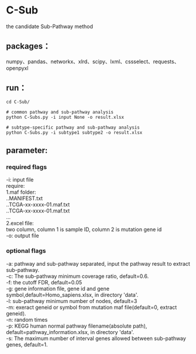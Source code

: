 # C-Sub
the candidate Sub-Pathway method


## packages：

numpy、pandas、networkx、xlrd、scipy、lxml、cssselect、requests、openpyxl

## run：

```
cd C-Sub/

# common pathway and sub-pathway analysis
python C-Subs.py -i input None -o result.xlsx

# subtype-specific pathway and sub-pathway analysis
python C-Subs.py -i subtype1 subtype2 -o result.xlsx
```

## parameter:
### required flags
-i: input file<br>
require:<br>
1.maf folder:<br>
  ..MANIFEST.txt<br>
  ..TCGA-xx-xxxx-01.maf.txt<br>
  ..TCGA-xx-xxxx-01.maf.txt<br>
  ...<br>
2.excel file:<br>
  two column, column 1 is sample ID, column 2 is mutation gene id<br>
-o: output file<br>
### optional flags<br>
-a: pathway and sub-pathway separated, input the pathway result to extract sub-pathway.<br>
-c: The sub-pathway minimum coverage ratio, default=0.6.<br>
-f: the cutoff FDR, default=0.05<br>
-g: gene information file, gene id and gene symbol,default=Homo_sapiens.xlsx, in directory 'data'.<br>
-l: sub-pathway minimum number of nodes, default=3<br>
-m: exeract geneid or symbol from mutation maf file(default=0, extract geneid).<br>
-n: random times<br>
-p: KEGG human normal pathway filename(absolute path), default=pathway_information.xlsx, in directory 'data'.<br>
-s: The maximum number of interval genes allowed between sub-pathway genes, default=1.<br>
